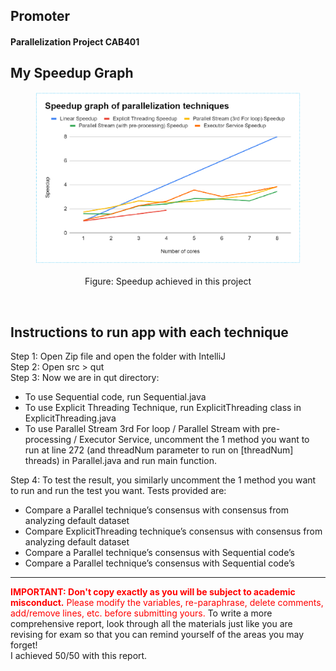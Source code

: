 ## Promoter
#### Parallelization Project CAB401


## My Speedup Graph

<center>
<figure><img src="public/speedup_graph.png" alt="Figure: Speedup achieved in this project" style="width:600px"><figcaption align="center"><br>Figure: Speedup achieved in this project</figcaption></figure>
</center>

</br>

## Instructions to run app with each technique  
Step 1: Open Zip file and open the folder with IntelliJ  
Step 2: Open src > qut  
Step 3: Now we are in qut directory:  
- To use Sequential code, run Sequential.java
- To use Explicit Threading Technique, run ExplicitThreading class in ExplicitThreading.java
- To use Parallel Stream 3rd For loop / Parallel Stream with pre-processing / Executor Service, uncomment the 1 method you want to run at line 272 (and threadNum parameter to run on [threadNum] threads) in Parallel.java and run main function.   

Step 4: To test the result, you similarly uncomment the 1 method you want to run and run the test you want. Tests provided are:
- Compare a Parallel technique’s consensus with consensus from analyzing default dataset
- Compare ExplicitThreading technique’s consensus with consensus from analyzing default dataset
- Compare a Parallel technique’s consensus with Sequential code’s
- Compare a Parallel technique’s consensus with Sequential code’s 

<hr/>

<span style="color:red">**IMPORTANT: Don't copy exactly as you will be subject to academic misconduct.** Please modify the variables, re-paraphrase, delete comments, add/remove lines, etc. before submitting yours.</span>
To write a more comprehensive report, look through all the materials just like you are revising for exam so that you can remind yourself of the areas you may forget!  
I achieved 50/50 with this report.  
